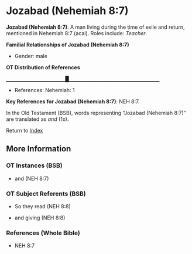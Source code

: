 # Jozabad (Nehemiah 8:7)
**Jozabad (Nehemiah 8:7)**. 
A man living during the time of exile and return, mentioned in Nehemiah 8:7 (acai). 
Roles include: 
_Teacher_. 




**Familial Relationships of Jozabad (Nehemiah 8:7)**


* Gender: male


**OT Distribution of References**

▁▁▁▁▁▁▁▁▁▁▁▁▁▁▁█▁▁▁▁▁▁▁▁▁▁▁▁▁▁▁▁▁▁▁▁▁▁▁
* References: Nehemiah: 1



**Key References for Jozabad (Nehemiah 8:7)**: 
NEH 8:7. 


In the Old Testament (BSB), words representing “Jozabad (Nehemiah 8:7)” are translated as 
*and* (1x). 




Return to [Index](00-Index.md)

## More Information

### OT Instances (BSB)

* and (NEH 8:7)



### OT Subject Referents (BSB)

* So they read (NEH 8:8)

* and giving (NEH 8:8)



### References (Whole Bible)

* NEH 8:7



